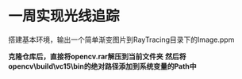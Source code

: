 # 一周实现光线追踪

搭建基本环境，输出一个简单渐变图片到RayTracing目录下的Image.ppm

**克隆仓库后，直接将opencv.rar解压到当前文件夹**
**然后将opencv\build\vc15\bin的绝对路径添加到系统变量的Path中**